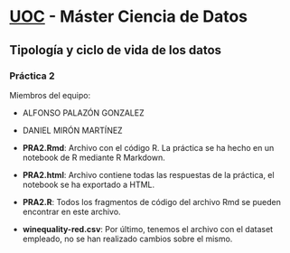 # **[UOC](http://www.uoc.edu)** - Máster Ciencia de Datos

## Tipología y ciclo de vida de los datos

### Práctica 2

Miembros del equipo:
* ALFONSO PALAZÓN GONZALEZ
* DANIEL MIRÓN MARTÍNEZ

* **PRA2.Rmd**: Archivo con el código R. La práctica se ha hecho en un notebook de R mediante R Markdown.

* **PRA2.html**: Archivo  contiene todas las respuestas de la práctica, el notebook se ha exportado a HTML.

* **PRA2.R**: Todos los fragmentos de código del archivo Rmd se pueden encontrar en este archivo.

* **winequality-red.csv**: Por último, tenemos el archivo con el dataset empleado, no se han realizado cambios sobre el mismo.
